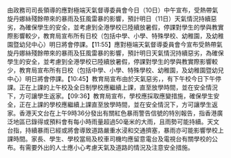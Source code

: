 由政務司司長領導的應對極端天氣督導委員會今日（10日）中午宣布，受熱帶氣旋丹娜絲殘餘帶來的暴雨及狂風雷暴的影響，預計明日（11日）天氣情況持續惡劣，為確保學生的安全，並考慮到全港學校已陸續放暑假，停課對學生的學與教實際影響較少，教育局宣布所有日校（包括中學、小學、特殊學校、幼稚園，及幼稚園暨幼兒中心）明日將會停課。【11:55】應對極端天氣督導委員會今宣布受熱帶氣旋丹娜絲殘餘帶來的暴雨及狂風雷暴的影響，預計明日天氣情況持續惡劣，為確保學生的安全，並考慮到全港學校已陸續放暑假，停課對學生的學與教實際影響較少，教育局宣布所有日校（包括中學、小學、特殊學校、幼稚園，及幼稚園暨幼兒中心）明日將會停課。【10:45】教育局宣布由於天氣惡劣，，有下午校今日下午停課。正在上課的上午校及全日制學校應繼續上課，直至放學時間，並在安全情況下，方可讓學生返家。【09:36】教育局宣布，學校應採取應變措施，確保學生安全，正在上課的學校應繼續上課直至放學時間，並在安全情況下，方可讓學生返家。香港天文台在上午9時36分發出有關紅色暴雨警告信號的特別報告，指香港廣泛地區已錄得或預料會有每小時雨量超過50毫米的大雨，且雨勢可能持續。天文台指，持續暴雨已經或將會導致道路嚴重水浸和交通擠塞，暴雨亦可能影響學校上課時間。家長、學生、學校當局及校車司機均應留意電台及電視台有關學校的公布。有需要外出的人士應小心考慮天氣及道路的情況及注意安全措施。